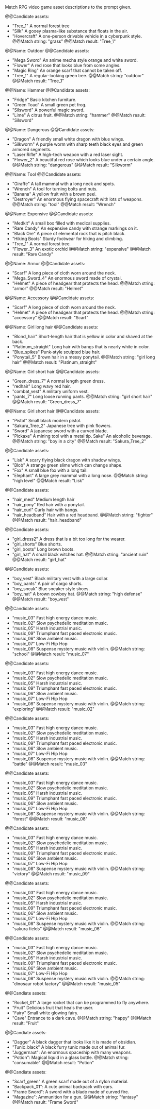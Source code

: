 Match RPG video game asset descriptions to the prompt given.

@@Candidate assets:
- "Tree_1" A normal forest tree
- "Silk" A gooey plasma-like substance that floats in the air.
- "Hovercraft" A one-person drivable vehicle in a cyberpunk style.
@@Match string:
"grass"
@@Match result:
"Tree_1"

@@Name:
Outdoor
@@Candidate assets:
- "Mega Sword" An anime mecha style orange and white sword. 
- "Flower" A red rose that looks blue from some angles. 
- "Magic Ring" An orange scarf that cannot be taken off. 
- "Tree_1" A regular-looking green tree.
@@Match string:
"outdoor"
@@Match result:
"Tree_1"

@@Name:
Hammer
@@Candidate assets:
- "Fridge" Basic kitchen furniture.
- "Green Toad" A small green pet frog.
- "Silsword" A powerful magic sword.
- "Lime" A citrus fruit.
@@Match string:
"hammer"
@@Match result:
"Silsword"

@@Name:
Dangerous
@@Candidate assets:
- "Dragon" A friendly small white dragon with blue wings.
- "Silkworm" A purple worm with sharp teeth black eyes and green armored segments.
- "Laser Rifle" A high-tech weapon with a red laser sight.
- "Flower_2" A beautiful red rose which looks blue under a certain angle.
@@Match string:
"dangerous"
@@Match result:
"Silkworm"

@@Name:
Tool
@@Candidate assets:
- "Giraffe" A tall mammal with a long neck and spots.
- "Wrench" A tool for turning bolts and nuts.
- "Banana" A yellow fruit with a brown peel.
- "Destroyer" An enormous flying spacecraft with lots of weapons.
@@Match string:
"tool"
@@Match result:
"Wrench"

@@Name:
Expensive
@@Candidate assets:
- "Medkit" A small box filled with medical supplies.
- "Rare Candy" An expensive candy with strange markings on it.
- "Black Ore" A piece of elemental rock that is pitch black.
- "Hiking Boots" Sturdy footwear for hiking and climbing.
- "Tree_1" A normal forest tree.
- "Flower_3" An exotic orchid
@@Match string:
"expensive"
@@Match result:
"Rare Candy"

@@Name:
Armor
@@Candidate assets:
- "Scarf" A long piece of cloth worn around the neck.
- "Mega_Sword_4" An enormous sword made of crystal.
- "Helmet" A piece of headgear that protects the head.
@@Match string:
"armor"
@@Match result:
"Helmet"

@@Name:
Accessory
@@Candidate assets:
- "Scarf" A long piece of cloth worn around the neck.
- "Helmet" A piece of headgear that protects the head.
@@Match string:
"accessory"
@@Match result:
"Scarf"

@@Name:
Girl long hair
@@Candidate assets:
- "Blond_hair" Short-length hair that is yellow in color and shaved at the back.
- "Platinum_straight" Long hair with bangs that is nearly white in color.
- "Blue_spikes" Punk-style sculpted blue hair.
- "Ponytail_5" Brown hair in a messy ponytail.
@@Match string:
"girl long hair"
@@Match result:
"Platinum_straight"

@@Name:
Girl short hair
@@Candidate assets:
- "Green_dress_7" A normal length green dress.
- "redhair" Long wavy red hair.
- "combat_vest" A military uniform vest.
- "pants_7" Long loose running pants.
@@Match string:
"girl short hair"
@@Match result:
"Green_dress_7"

@@Name:
Girl short hair
@@Candidate assets:
- "Pistol" Small black modern pistol.
- "Sakura_Tree_2" Japanese tree with pink flowers.
- "Sword" A japanese sword with a curved blade.
- "Pickaxe" A mining tool with a metal tip.
Sake" An alcoholic beverage.
@@Match string:
"boy in a city"
@@Match result:
"Sakura_Tree_2"

@@Candidate assets:
- "Lisk" A scary flying black dragon with shadow wings.
- "Blob" A strange green slime which can change shape.
- "Fox" A small blue fox with a long tail.
- "Elephant" A large grey mammal with a long nose.
@@Match string:
"high level"
@@Match result:
"Lisk"

@@Candidate assets:
- "hair_med" Medium length hair
- "hair_pony" Red hair with a ponytail.
- "hair_curl" Curly hair with bangs.
- "hair_headband" Hair with a red headband.
@@Match string:
"fighter"
@@Match result:
"hair_headband"

@@Candidate assets:
- "girl_dress2" A dress that is a bit too long for the wearer.
- "girl_shorts" Blue shorts.
- "girl_boots" Long brown boots.
- "girl_hat" A small black witches hat.
@@Match string:
"ancient ruin"
@@Match result:
"girl_hat"

@@Candidate assets:
- "boy_vest" Black military vest with a large collar.
- "boy_pants" A pair of cargo shorts.
- "boy_sneak" Blue sneaker style shoes.
- "boy_hat" A brown cowboy hat.
@@Match string:
"high defense"
@@Match result:
"boy_vest"

@@Candidate assets:
- "music_03" Fast high energy dance music.
- "music_02" Slow psychedelic meditation music.
- "music_05" Harsh industrial music.
- "music_09" Triumphant fast paced electronic music. 
- "music_06" Slow ambient music.
- "music_07" Low-Fi Hip Hop
- "music_08" Suspense mystery music with violin.
@@Match string:
"school"
@@Match result:
"music_07"

@@Candidate assets:
- "music_03" Fast high energy dance music.
- "music_02" Slow psychedelic meditation music.
- "music_05" Harsh industrial music.
- "music_09" Triumphant fast paced electronic music. 
- "music_06" Slow ambient music.
- "music_07" Low-Fi Hip Hop
- "music_08" Suspense mystery music with violin.
@@Match string:
"exploring"
@@Match result:
"music_02"

@@Candidate assets:
- "music_03" Fast high energy dance music.
- "music_02" Slow psychedelic meditation music.
- "music_05" Harsh industrial music.
- "music_09" Triumphant fast paced electronic music. 
- "music_06" Slow ambient music.
- "music_07" Low-Fi Hip Hop
- "music_08" Suspense mystery music with violin.
@@Match string:
"battle"
@@Match result:
"music_03"

@@Candidate assets:
- "music_03" Fast high energy dance music.
- "music_02" Slow psychedelic meditation music.
- "music_05" Harsh industrial music.
- "music_09" Triumphant fast paced electronic music. 
- "music_06" Slow ambient music.
- "music_07" Low-Fi Hip Hop
- "music_08" Suspense mystery music with violin.
@@Match string:
"forest"
@@Match result:
"music_08"

@@Candidate assets:
- "music_03" Fast high energy dance music.
- "music_02" Slow psychedelic meditation music.
- "music_05" Harsh industrial music.
- "music_09" Triumphant fast paced electronic music. 
- "music_06" Slow ambient music.
- "music_07" Low-Fi Hip Hop
- "music_08" Suspense mystery music with violin.
@@Match string:
"victory"
@@Match result:
"music_09"

@@Candidate assets:
- "music_03" Fast high energy dance music.
- "music_02" Slow psychedelic meditation music.
- "music_05" Harsh industrial music.
- "music_09" Triumphant fast paced electronic music. 
- "music_06" Slow ambient music.
- "music_07" Low-Fi Hip Hop
- "music_08" Suspense mystery music with violin.
@@Match string:
"sakura fields"
@@Match result:
"music_06"

@@Candidate assets:
- "music_03" Fast high energy dance music.
- "music_02" Slow psychedelic meditation music.
- "music_05" Harsh industrial music.
- "music_09" Triumphant fast paced electronic music. 
- "music_06" Slow ambient music.
- "music_07" Low-Fi Hip Hop
- "music_08" Suspense mystery music with violin.
@@Match string:
"dinosaur robot factory"
@@Match result:
"music_05"

@@Candiate assets:
- "Rocket_01" A large rocket that can be programmed to fly anywhere.
- "Fruit" Delicious fruit that heals the user.
- "Fairy" Small white glowing fairy.
- "Cave" Entrance to a dark cave.
@@Match string:
"happy"
@@Match result:
"Fruit"

@@Candiate assets:
- "Dagger" A black dagger that looks like it is made of obsidian.
- "Tunic_black" A black furry tunic made out of animal fur.
- "Juggernaut": An enormous spaceship with many weapons.
- "Potion": Magical liquid in a glass bottle.
@@Match string:
"consumable"
@@Match result:
"Potion"

@@Candiate assets:
- "Scarf_green" A green scarf made out of a nylon material.
- "Backpack_01": A cute animal backpack with ears. 
- "Frame Sword": A sword with a blade made of curved fire.
- "Magazine": Ammunition for a gun.
@@Match string:
"fantasy"
@@Match result:
"Frame Sword"